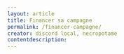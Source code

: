 ```yaml
---
layout: article
title: Financer sa campagne
permalink: /financer-campagne/
creator: discord local, necropotame
contentdescription:
---
```


